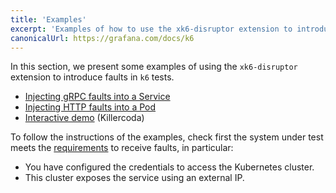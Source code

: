 ```yaml
---
title: 'Examples'
excerpt: 'Examples of how to use the xk6-disruptor extension to introduce faults in k6 tests.'
canonicalUrl: https://grafana.com/docs/k6
---
```


In this section, we present some examples of using the `xk6-disruptor` extension to introduce faults in `k6` tests.

- [Injecting gRPC faults into a Service](/javascript-api/xk6-disruptor/examples/inject-grpc-faults-into-service)
- [Injecting HTTP faults into a Pod](/javascript-api/xk6-disruptor/examples/inject-http-faults-into-pod)
- [Interactive demo](https://killercoda.com/grafana-xk6-disruptor/scenario/killercoda) (Killercoda)

To follow the instructions of the examples, check first the system under test meets the [requirements](/javascript-api/xk6-disruptor/get-started/requirements/) to receive faults, in particular:
- You have configured the credentials to access the Kubernetes cluster. 
- This cluster exposes the service using an external IP.

